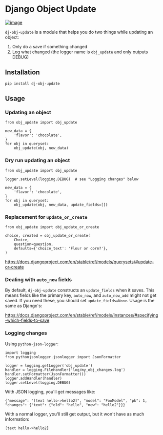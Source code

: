 Django Object Update
====================

[![image](https://travis-ci.org/crccheck/dj-obj-update.svg?branch=master)](https://travis-ci.org/crccheck/dj-obj-update)

`dj-obj-update` is a module that helps you do two things while updating
an object:

1.  Only do a save if something changed
2.  Log what changed (the logger name is `obj_update` and only outputs
    DEBUG)

Installation
------------

    pip install dj-obj-update

Usage
-----

### Updating an object

    from obj_update import obj_update

    new_data = {
        'flavor': 'chocolate',
    }
    for obj in queryset:
        obj_update(obj, new_data)

### Dry run updating an object

    from obj_update import obj_update

    logger.setLevel(logging.DEBUG)  # see "Logging changes" below

    new_data = {
        'flavor': 'chocolate',
    }
    for obj in queryset:
        obj_update(obj, new_data, update_fields=[])

### Replacement for `update_or_create`

    from obj_update import obj_update_or_create

    choice, created = obj_update_or_create(
        Choice,
        question=question,
        defaults={'choice_text': 'Flour or corn?'},
    )

<https://docs.djangoproject.com/en/stable/ref/models/querysets/#update-or-create>

### Dealing with `auto_now` fields

By default, `dj-obj-update` constructs an `update_fields` when it saves.
This means fields like the primary key, `auto_now`, and `auto_now_add`
might not get saved. If you need these, you should set
`update_fields=None`. Usage is the same as Django\'s:

<https://docs.djangoproject.com/en/stable/ref/models/instances/#specifying-which-fields-to-save>

### Logging changes

Using `python-json-logger`:

    import logging
    from pythonjsonlogger.jsonlogger import JsonFormatter

    logger = logging.getLogger('obj_update')
    handler = logging.FileHandler('log/my_obj_changes.log')
    handler.setFormatter(JsonFormatter())
    logger.addHandler(handler)
    logger.setLevel(logging.DEBUG)

With JSON logging, you\'ll get messages like:

    {"message": "[text hello->hello2]", "model": "FooModel", "pk": 1, "changes": {"text": {"old": "hello", "new": "hello2"}}}

With a normal logger, you\'ll still get output, but it won\'t have as
much information:

    [text hello->hello2]
